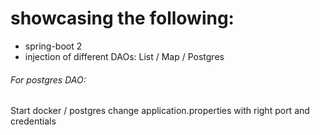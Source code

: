 showcasing the following:
=========================
- spring-boot 2
- injection of different DAOs: List / Map / Postgres

###### For postgres DAO:
Start docker / postgres
change application.properties with right port and credentials